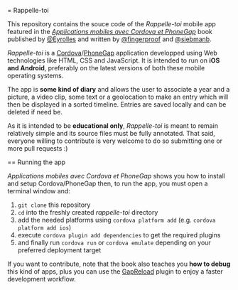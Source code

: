 = Rappelle-toi

This repository contains the souce code of the *Rappelle-toi* mobile app featured in the *[Applications mobiles avec Cordova et PhoneGap](http://www.eyrolles.com/Informatique/Livre/applications-mobiles-avec-cordova-et-phonegap-9782212140521)* book published by [@Eyrolles](https://twitter.com/eyrolles) and written by [@fingerproof](https://twitter.com/fingerproof) and [@siebmanb](https://twitter.com/siebmanb).

*Rappelle-toi* is a [Cordova](https://cordova.apache.org/)/[PhoneGap](http://phonegap.com/) application developped using Web technologies like HTML, CSS and JavaScript. It is intended to run on **iOS and Android**, preferably on the latest versions of both these mobile operating systems.

The app is **some kind of diary** and allows the user to associate a year and a picture, a video clip, some text or a geolocation to make an entry which will then be displayed in a sorted timeline. Entries are saved locally and can be deleted if need be.

As it is intended to be **educational only**, *Rappelle-toi* is meant to remain relatively simple and its source files must be fully annotated. That said, everyone willing to contribute is very welcome to do so submitting one or more pull requests :)

== Running the app

*Applications mobiles avec Cordova et PhoneGap* shows you how to install and setup Cordova/PhoneGap then, to run the app, you must open a terminal window and:

1. `git clone` this repository
2. `cd` into the freshly created *rappelle-toi* directory
3. add the needed platforms using `cordova platform add` (e.g. `cordova platform add ios`)
4. execute `cordova plugin add dependencies` to get the required plugins
5. and finally run `cordova run` or `cordova emulate` depending on your preferred deployment target

If you want to contribute, note that the book also teaches you **how to debug** this kind of apps, plus you can use the [GapReload](https://github.com/fingerproof/cordova-plugin-gapreload) plugin to enjoy a faster development workflow.
